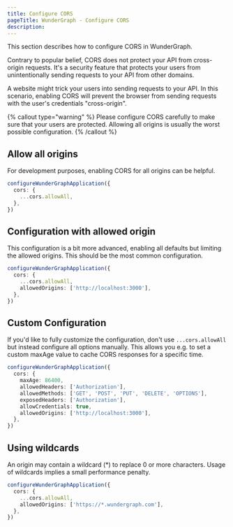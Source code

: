 ```yaml
---
title: Configure CORS
pageTitle: WunderGraph - Configure CORS
description:
---
```


This section describes how to configure CORS in WunderGraph.

Contrary to popular belief, CORS does not protect your API from cross-origin requests.
It's a security feature that protects your users from unintentionally sending requests to your API from other domains.

A website might trick your users into sending requests to your API.
In this scenario, enabling CORS will prevent the browser from sending requests with the user's credentials "cross-origin".

{% callout type="warning" %}
Please configure CORS carefully to make sure that your users are protected.
Allowing all origins is usually the worst possible configuration.
{% /callout %}

## Allow all origins

For development purposes, enabling CORS for all origins can be helpful.

```typescript
configureWunderGraphApplication({
  cors: {
    ...cors.allowAll,
  },
})
```

## Configuration with allowed origin

This configuration is a bit more advanced,
enabling all defaults but limiting the allowed origins.
This should be the most common configuration.

```typescript
configureWunderGraphApplication({
  cors: {
    ...cors.allowAll,
    allowedOrigins: ['http://localhost:3000'],
  },
})
```

## Custom Configuration

If you'd like to fully customize the configuration,
don't use `...cors.allowAll` but instead configure all options manually.
This allows you e.g. to set a custom maxAge value to cache CORS responses for a specific time.

```typescript
configureWunderGraphApplication({
  cors: {
    maxAge: 86400,
    allowedHeaders: ['Authorization'],
    allowedMethods: ['GET', 'POST', 'PUT', 'DELETE', 'OPTIONS'],
    exposedHeaders: ['Authorization'],
    allowCredentials: true,
    allowedOrigins: ['http://localhost:3000'],
  },
})
```

## Using wildcards

An origin may contain a wildcard (\*) to replace 0 or more characters.
Usage of wildcards implies a small performance penalty.

```typescript
configureWunderGraphApplication({
  cors: {
    ...cors.allowAll,
    allowedOrigins: ['https://*.wundergraph.com'],
  },
})
```
